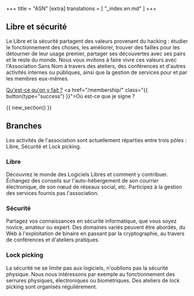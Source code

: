 +++
title = "ASN"
[extra]
translations = [
    "_index.en.md"
]
+++

## Libre et sécurité

Le Libre et la sécurité partagent des valeurs provenant du hacking&nbsp;:
étudier le fonctionnement des choses, les améliorer, trouver des failles pour
les détourner de leur usage premier, partager ses découvertes avec ses pairs et
le reste du monde. Nous vous invitons à faire vivre ces valeurs avec
l'Association Sans Nom à travers des ateliers, des conférences et d'autres
activités internes ou publiques, ainsi que la gestion de services pour et par
les membres eux-mêmes.

<a href="/activities" class="{{ button() }}">Qu'est-ce qu'on y fait&nbsp;?</a>
<a href="/membership/" class="{{ button(type="success") }}">Où est-ce que je
signe&nbsp;?</a>

{{ new_section() }}

## Branches

Les activités de l'association sont actuellement réparties entre trois
pôles&nbsp;: Libre, Sécurité et Lock picking.


<div class="blocks flex-3col">
<div>

### Libre

Découvrez le monde des Logiciels Libres et comment y contribuer. Échangez des
conseils sur l'auto-hébergement de son courrier électronique, de son nœud de
réseaux social, etc. Participez à la gestion des services fournis pas
l'association.

</div>

<div>

### Sécurité

Partagez vos connaissances en sécurité informatique, que vous soyez novice,
amateur ou expert. Des domaines variés peuvent être abordés, du Web à
l'exploitation de binaire en passant par la cryptographie, au travers de
conférences et d'ateliers pratiques.

</div>

<div>

### Lock picking

La sécurité ne se limite pas aux logiciels, n'oublions pas la sécurité
physique. Nous nous intéressons par exemple au fonctionnement des serrures
physiques, électroniques ou biométriques.
Des ateliers de <span title="l'art du crochetage de serrure">lock
picking</span> sont organisés régulièrement.

</div>
</div>
